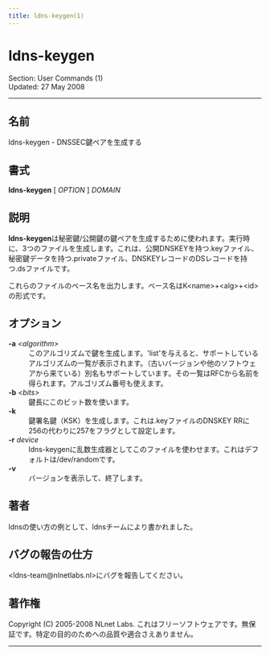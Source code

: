 ```yaml
---
title: ldns-keygen(1)
---
```

<h1>ldns-keygen</h1>
<p>Section: User Commands (1)<br />Updated: 27 May 2008<br /></p>
<hr />
<h2>名前</h2>
<p>ldns-keygen - DNSSEC鍵ペアを生成する</p>
<h2>書式</h2>
<p><strong>ldns-keygen</strong> [ <em>OPTION</em> ] <em>DOMAIN</em></p>
<h2>説明</h2>
<p><strong>ldns-keygen</strong>は秘密鍵/公開鍵の鍵ペアを生成するために使われます。実行時に、3つのファイルを生成します。これは、公開DNSKEYを持つ.keyファイル、秘密鍵データを持つ.privateファイル、DNSKEYレコードのDSレコードを持つ.dsファイルです。</p>
<p>これらのファイルのベース名を出力します。ベース名はK&lt;name&gt;+&lt;alg&gt;+&lt;id&gt;の形式です。</p>
<h2>オプション</h2>
<dl compact="compact">
<dt><strong>-a</strong> <em>&lt;algorithm&gt;</em></dt>
<dd>このアルゴリズムで鍵を生成します。'list'を与えると、サポートしているアルゴリズムの一覧が表示されます。（古いバージョンや他のソフトウェアから来ている）別名もサポートしています。その一覧はRFCから名前を得られます。アルゴリズム番号も使えます。</dd>
<dt><strong>-b</strong> <em>&lt;bits&gt;</em></dt>
<dd>鍵長にこのビット数を使います。</dd>
<dt><strong>-k</strong></dt>
<dd>鍵署名鍵（KSK）を生成します。これは.keyファイルのDNSKEY RRに256の代わりに257をフラグとして設定します。</dd>
<dt><strong>-r</strong> <em>device</em></dt>
<dd>ldns-keygenに乱数生成器としてこのファイルを使わせます。これはデフォルトは/dev/randomです。</dd>
<dt><strong>-v</strong></dt>
<dd>バージョンを表示して、終了します。</dd>
</dl>
<h2>著者</h2>
<p>ldnsの使い方の例として、ldnsチームにより書かれました。</p>
<h2>バグの報告の仕方</h2>
<p>&lt;ldns-team@nlnetlabs.nl&gt;にバグを報告してください。</p>
<h2>著作権</h2>
<p>Copyright (C) 2005-2008 NLnet Labs. これはフリーソフトウェアです。無保証です。特定の目的のためへの品質や適合さえありません。</p>
<hr />
